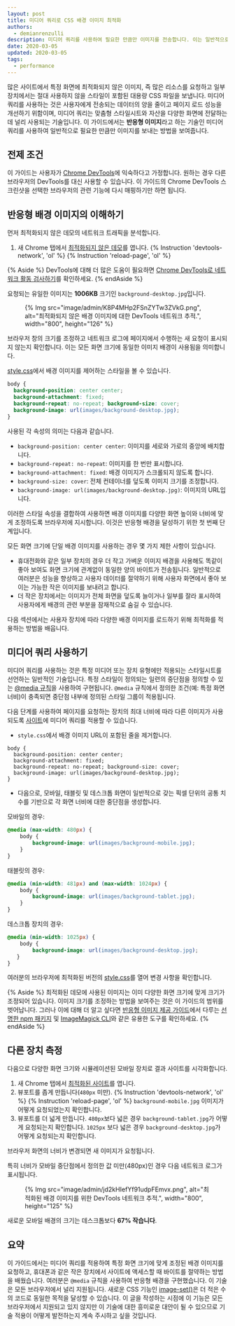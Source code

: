 ```yaml
---
layout: post
title: 미디어 쿼리로 CSS 배경 이미지 최적화
authors:
  - demianrenzulli
description: 미디어 쿼리를 사용하여 필요한 만큼만 이미지를 전송합니다. 이는 일반적으로 반응형 이미지라고 하는 기술입니다.
date: 2020-03-05
updated: 2020-03-05
tags:
  - performance
---
```


많은 사이트에서 특정 화면에 최적화되지 않은 이미지, 즉 많은 리소스를 요청하고 일부 장치에서는 절대 사용하지 않을 스타일이 포함된 대용량 CSS 파일을 보냅니다. 미디어 쿼리를 사용하는 것은 사용자에게 전송되는 데이터의 양을 줄이고 페이지 로드 성능을 개선하기 위함이며, 미디어 쿼리는 맞춤형 스타일시트와 자산을 다양한 화면에 전달하는 데 널리 사용되는 기술입니다. 이 가이드에서는 **반응형 이미지**라고 하는 기술인 미디어 쿼리를 사용하여 일반적으로 필요한 만큼만 이미지를 보내는 방법을 보여줍니다.

## 전제 조건

이 가이드는 사용자가 [Chrome DevTools](https://developer.chrome.com/docs/devtools/)에 익숙하다고 가정합니다. 원하는 경우 다른 브라우저의 DevTools를 대신 사용할 수 있습니다. 이 가이드의 Chrome DevTools 스크린샷을 선택한 브라우저의 관련 기능에 다시 매핑하기만 하면 됩니다.

## 반응형 배경 이미지의 이해하기

먼저 최적화되지 않은 데모의 네트워크 트래픽을 분석합니다.

1. 새 Chrome 탭에서 [최적화되지 않은 데모](https://use-media-queries-unoptimized.glitch.me/)를 엽니다. {% Instruction 'devtools-network', 'ol' %} {% Instruction 'reload-page', 'ol' %}

{% Aside %} DevTools에 대해 더 많은 도움이 필요하면 [Chrome DevTools로 네트워크 활동 검사하기](https://developer.chrome.com/docs/devtools/network/)를 확인하세요. {% endAside %}

요청되는 유일한 이미지는 **1006KB** 크기인 `background-desktop.jpg`입니다.

<figure>{% Img src="image/admin/K8P4MHp2FSnZYTw3ZVkG.png", alt="최적화되지 않은 배경 이미지에 대한 DevTools 네트워크 추적.", width="800", height="126" %}</figure>

브라우저 창의 크기를 조정하고 네트워크 로그에 페이지에서 수행하는 새 요청이 표시되지 않는지 확인합니다. 이는 모든 화면 크기에 동일한 이미지 배경이 사용됨을 의미합니다.

[style.css](https://use-media-queries-unoptimized.glitch.me/style.css)에서 배경 이미지를 제어하는 스타일을 볼 수 있습니다.

```css
body {
  background-position: center center;
  background-attachment: fixed;
  background-repeat: no-repeat; background-size: cover;
  background-image: url(images/background-desktop.jpg);
}
```

사용된 각 속성의 의미는 다음과 같습니다.

- `background-position: center center`: 이미지를 세로와 가로의 중앙에 배치합니다.
- `background-repeat: no-repeat`: 이미지를 한 번만 표시합니다.
- `background-attachment: fixed`: 배경 이미지가 스크롤되지 않도록 합니다.
- `background-size: cover`: 전체 컨테이너를 덮도록 이미지 크기를 조정합니다.
- `background-image: url(images/background-desktop.jpg)`: 이미지의 URL입니다.

이러한 스타일 속성을 결합하여 사용하면 배경 이미지를 다양한 화면 높이와 너비에 맞게 조정하도록 브라우저에 지시합니다. 이것은 반응형 배경을 달성하기 위한 첫 번째 단계입니다.

모든 화면 크기에 단일 배경 이미지를 사용하는 경우 몇 가지 제한 사항이 있습니다.

- 휴대전화와 같은 일부 장치의 경우 더 작고 가벼운 이미지 배경을 사용해도 똑같이 좋아 보여도 화면 크기에 관계없이 동일한 양의 바이트가 전송됩니다. 일반적으로 여러분은 성능을 향상하고 사용자 데이터를 절약하기 위해 사용자 화면에서 좋아 보이는 가능한 작은 이미지를 보내려고 합니다.
- 더 작은 장치에서는 이미지가 전체 화면을 덮도록 늘이거나 일부를 잘라 표시하여 사용자에게 배경의 관련 부분을 잠재적으로 숨길 수 있습니다.

다음 섹션에서는 사용자 장치에 따라 다양한 배경 이미지를 로드하기 위해 최적화를 적용하는 방법을 배웁니다.

## 미디어 쿼리 사용하기

미디어 쿼리를 사용하는 것은 특정 미디어 또는 장치 유형에만 적용되는 스타일시트를 선언하는 일반적인 기술입니다. 특정 스타일이 정의되는 일련의 중단점을 정의할 수 있는 [@media 규칙](https://developer.mozilla.org/docs/Web/CSS/@media)을 사용하여 구현됩니다. `@media` 규칙에서 정의한 조건(예: 특정 화면 너비)이 충족되면 중단점 내부에 정의된 스타일 그룹이 적용됩니다.

다음 단계를 사용하여 페이지를 요청하는 장치의 최대 너비에 따라 다른 이미지가 사용되도록 [사이트](https://use-media-queries-unoptimized.glitch.me/)에 미디어 쿼리를 적용할 수 있습니다.

- `style.css`에서 배경 이미지 URL이 포함된 줄을 제거합니다.

```css//4
body {
  background-position: center center;
  background-attachment: fixed;
  background-repeat: no-repeat; background-size: cover;
  background-image: url(images/background-desktop.jpg);
}
```

- 다음으로, 모바일, 태블릿 및 데스크톱 화면이 일반적으로 갖는 픽셀 단위의 공통 치수를 기반으로 각 화면 너비에 대한 중단점을 생성합니다.

모바일의 경우:

```css
@media (max-width: 480px) {
    body {
        background-image: url(images/background-mobile.jpg);
    }
}
```

태블릿의 경우:

```css
@media (min-width: 481px) and (max-width: 1024px) {
    body {
        background-image: url(images/background-tablet.jpg);
    }
}
```

데스크톱 장치의 경우:

```css
@media (min-width: 1025px) {
    body {
	    background-image: url(images/background-desktop.jpg);
   }
}
```

여러분의 브라우저에 최적화된 버전의 [style.css](https://use-media-queries-optimized.glitch.me/style.css)를 열어 변경 사항을 확인합니다.

{% Aside %} 최적화된 데모에 사용된 이미지는 이미 다양한 화면 크기에 맞게 크기가 조정되어 있습니다. 이미지 크기를 조정하는 방법을 보여주는 것은 이 가이드의 범위를 벗어납니다. 그러나 이에 대해 더 알고 싶다면 [반응형 이미지 제공 가이드](/serve-responsive-images/)에서 다루는 [선명한 npm 패키지](https://www.npmjs.com/package/sharp) 및 [ImageMagick CLI](https://www.imagemagick.org/script/index.php)와 같은 유용한 도구를 확인하세요. {% endAside %}

## 다른 장치 측정

다음으로 다양한 화면 크기와 시뮬레이션된 모바일 장치로 결과 사이트를 시각화합니다.

1. 새 Chrome 탭에서 [최적화된 사이트](https://use-media-queries-optimized.glitch.me/)를 엽니다.
2. 뷰포트를 좁게 만듭니다(`480px` 미만). {% Instruction 'devtools-network', 'ol' %} {% Instruction 'reload-page', 'ol' %} `background-mobile.jpg` 이미지가 어떻게 요청되었는지 확인합니다.
3. 뷰포트를 더 넓게 만듭니다. `480px`보다 넓은 경우 `background-tablet.jpg`가 어떻게 요청되는지 확인합니다. `1025px` 보다 넓은 경우 `background-desktop.jpg`가 어떻게 요청되는지 확인합니다.

브라우저 화면의 너비가 변경되면 새 이미지가 요청됩니다.

특히 너비가 모바일 중단점에서 정의한 값 미만(480px)인 경우 다음 네트워크 로그가 표시됩니다.

<figure>{% Img src="image/admin/jd2kHIefYf91udpFEmvx.png", alt="최적화된 배경 이미지를 위한 DevTools 네트워크 추적.", width="800", height="125" %}</figure>

새로운 모바일 배경의 크기는 데스크톱보다 **67% 작습니다**.

## 요약

이 가이드에서는 미디어 쿼리를 적용하여 특정 화면 크기에 맞게 조정된 배경 이미지를 요청하고, 휴대폰과 같은 작은 장치에서 사이트에 액세스할 때 바이트를 절약하는 방법을 배웠습니다. 여러분은 `@media` 규칙을 사용하여 반응형 배경을 구현했습니다. 이 기술은 모든 브라우저에서 널리 지원됩니다. 새로운 CSS 기능인 [image-set()](https://www.w3.org/TR/css-images-4/#image-set-notation)은 더 적은 수의 코드로 동일한 목적을 달성할 수 있습니다. 이 글을 작성하는 시점에 이 기능은 모든 브라우저에서 지원되고 있지 않지만 이 기술에 대한 흥미로운 대안이 될 수 있으므로 기술 적용이 어떻게 발전하는지 계속 주시하고 싶을 것입니다.
